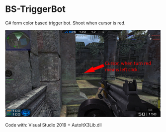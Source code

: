 # BS-TriggerBot
 C# form color based trigger bot. Shoot when cursor is red.

<img src="github_images/CursorDemo1.jpg" width="500">

Code with: Visual Studio 2019 + AutoItX3Lib.dll 
